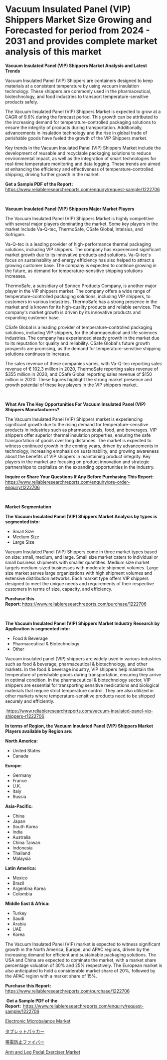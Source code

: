 <p><h1>Vacuum Insulated Panel (VIP) Shippers Market Size Growing and Forecasted for period from 2024 - 2031 and provides complete market analysis of this market</h1></p><p><strong>Vacuum Insulated Panel (VIP) Shippers Market Analysis and Latest Trends</strong></p>
<p><p>Vacuum Insulated Panel (VIP) Shippers are containers designed to keep materials at a consistent temperature by using vacuum insulation technology. These shippers are commonly used in the pharmaceutical, biotechnology, and food industries to transport temperature-sensitive products safely.</p><p>The Vacuum Insulated Panel (VIP) Shippers Market is expected to grow at a CAGR of 9.6% during the forecast period. This growth can be attributed to the increasing demand for temperature-controlled packaging solutions to ensure the integrity of products during transportation. Additionally, advancements in insulation technology and the rise in global trade of perishable goods have fueled the growth of the VIP Shippers market.</p><p>Key trends in the Vacuum Insulated Panel (VIP) Shippers Market include the development of reusable and recyclable packaging solutions to reduce environmental impact, as well as the integration of smart technologies for real-time temperature monitoring and data logging. These trends are aimed at enhancing the efficiency and effectiveness of temperature-controlled shipping, driving further growth in the market.</p></p>
<p><strong>Get a Sample PDF of the Report:&nbsp;</strong> <a href="https://www.reliableresearchreports.com/enquiry/request-sample/1222706">https://www.reliableresearchreports.com/enquiry/request-sample/1222706</a></p>
<p>&nbsp;</p>
<p><strong>Vacuum Insulated Panel (VIP) Shippers Major Market Players</strong></p>
<p><p>The Vacuum Insulated Panel (VIP) Shippers Market is highly competitive with several major players dominating the market. Some key players in the market include Va-Q-tec, ThermoSafe, CSafe Global, Intelsius, and Sofrigam.</p><p>Va-Q-tec is a leading provider of high-performance thermal packaging solutions, including VIP shippers. The company has experienced significant market growth due to its innovative products and solutions. Va-Q-tec's focus on sustainability and energy efficiency has also helped to attract a growing customer base. The company is expected to continue growing in the future, as demand for temperature-sensitive shipping solutions increases.</p><p>ThermoSafe, a subsidiary of Sonoco Products Company, is another major player in the VIP shippers market. The company offers a wide range of temperature-controlled packaging solutions, including VIP shippers, to customers in various industries. ThermoSafe has a strong presence in the market and is known for its high-quality products and reliable services. The company's market growth is driven by its innovative products and expanding customer base.</p><p>CSafe Global is a leading provider of temperature-controlled packaging solutions, including VIP shippers, for the pharmaceutical and life sciences industries. The company has experienced steady growth in the market due to its reputation for quality and reliability. CSafe Global's future growth prospects are promising, as the demand for temperature-sensitive shipping solutions continues to increase.</p><p>The sales revenue of these companies varies, with Va-Q-tec reporting sales revenue of € 102.3 million in 2020, ThermoSafe reporting sales revenue of $355 million in 2020, and CSafe Global reporting sales revenue of $150 million in 2020. These figures highlight the strong market presence and growth potential of these key players in the VIP shippers market.</p></p>
<p>&nbsp;</p>
<p><strong>What Are The Key Opportunities For Vacuum Insulated Panel (VIP) Shippers Manufacturers?</strong></p>
<p><p>The Vacuum Insulated Panel (VIP) Shippers market is experiencing significant growth due to the rising demand for temperature-sensitive products in industries such as pharmaceuticals, food, and beverages. VIP shippers offer superior thermal insulation properties, ensuring the safe transportation of goods over long distances. The market is expected to witness continued growth in the coming years, driven by advancements in technology, increasing emphasis on sustainability, and growing awareness about the benefits of VIP shippers in maintaining product integrity. Key players in the market are focusing on product innovation and strategic partnerships to capitalize on the expanding opportunities in the industry.</p></p>
<p><strong>Inquire or Share Your Questions If Any Before Purchasing This Report:</strong> <a href="https://www.reliableresearchreports.com/enquiry/pre-order-enquiry/1222706">https://www.reliableresearchreports.com/enquiry/pre-order-enquiry/1222706</a></p>
<p>&nbsp;</p>
<p><strong>Market Segmentation</strong></p>
<p><strong>The Vacuum Insulated Panel (VIP) Shippers Market Analysis by types is segmented into:</strong></p>
<p><ul><li>Small Size</li><li>Medium Size</li><li>Large Size</li></ul></p>
<p><p>Vacuum Insulated Panel (VIP) Shippers come in three market types based on size: small, medium, and large. Small size market caters to individual or small business shipments with smaller quantities. Medium size market targets medium-sized businesses with moderate shipment volumes. Large size market serves large organizations with high shipment volumes and extensive distribution networks. Each market type offers VIP shippers designed to meet the unique needs and requirements of their respective customers in terms of size, capacity, and efficiency.</p></p>
<p><strong>Purchase this Report:&nbsp;</strong><a href="https://www.reliableresearchreports.com/purchase/1222706">https://www.reliableresearchreports.com/purchase/1222706</a></p>
<p>&nbsp;</p>
<p><strong>The Vacuum Insulated Panel (VIP) Shippers Market Industry Research by Application is segmented into:</strong></p>
<p><ul><li>Food & Beverage</li><li>Pharmaceutical & Biotechnology</li><li>Other</li></ul></p>
<p><p>Vacuum insulated panel (VIP) shippers are widely used in various industries such as food & beverage, pharmaceutical & biotechnology, and other markets. In the food & beverage industry, VIP shippers help maintain the temperature of perishable goods during transportation, ensuring they arrive in optimal condition. In the pharmaceutical & biotechnology sector, VIP shippers are essential for transporting sensitive medications and biological materials that require strict temperature control. They are also utilized in other markets where temperature-sensitive products need to be shipped securely and efficiently.</p></p>
<p><a href="https://www.reliableresearchreports.com/vacuum-insulated-panel-vip-shippers-r1222706">&nbsp;https://www.reliableresearchreports.com/vacuum-insulated-panel-vip-shippers-r1222706</a></p>
<p><strong>In terms of Region, the Vacuum Insulated Panel (VIP) Shippers Market Players available by Region are:</strong></p>
<p>
    <p> <strong> North America: </strong>
        <ul>
            <li>United States</li>
            <li>Canada</li>
        </ul>
        </p> 
    <p> <strong> Europe: </strong>
        <ul>
            <li>Germany</li>
            <li>France</li>
            <li>U.K.</li>
            <li>Italy</li>
            <li>Russia</li>
        </ul>
        </p> 
    <p> <strong> Asia-Pacific: </strong>
        <ul>
            <li>China</li>
            <li>Japan</li>
            <li>South Korea</li>
            <li>India</li>
            <li>Australia</li>
            <li>China Taiwan</li>
            <li>Indonesia</li>
            <li>Thailand</li>
            <li>Malaysia</li>
        </ul>
        </p> 
    <p> <strong> Latin America: </strong>
        <ul>
            <li>Mexico</li>
            <li>Brazil</li>
            <li>Argentina Korea</li>
            <li>Colombia</li>
        </ul>
        </p> 
    <p> <strong> Middle East & Africa: </strong>
        <ul>
            <li>Turkey</li>
            <li>Saudi</li>
            <li>Arabia</li>
            <li>UAE</li>
            <li>Korea</li>
        </ul>
    </p>
    </p>
<p><p>The Vacuum Insulated Panel (VIP) market is expected to witness significant growth in the North America, Europe, and APAC regions, driven by the increasing demand for efficient and sustainable packaging solutions. The USA and China are expected to dominate the market, with a market share percentage valuation of 30% and 25% respectively. The European market is also anticipated to hold a considerable market share of 20%, followed by the APAC region with a market share of 15%.</p></p>
<p><strong>Purchase this Report: </strong><a href="https://www.reliableresearchreports.com/purchase/1222706">https://www.reliableresearchreports.com/purchase/1222706</a></p>
<p>&nbsp;<strong>Get a Sample PDF of the Report:&nbsp;&nbsp;</strong><a href="https://www.reliableresearchreports.com/enquiry/request-sample/1222706">https://www.reliableresearchreports.com/enquiry/request-sample/1222706</a></p>
<p><strong></strong></p>
<p><p><a href="https://github.com/khkjaxbn36/Market-Research-Report-List-1/blob/main/electronic-microbalance-market.md">Electronic Microbalance Market</a></p><p><a href="https://github.com/BoydYundt1/Market-Research-Report-List-2/blob/main/8977054177040.md">タブレットパッカー</a></p><p><a href="https://github.com/dathomson6534/Market-Research-Report-List-2/blob/main/3648929177039.md">帯電防止ファイバー</a></p><p><a href="https://github.com/bushilahore52/Market-Research-Report-List-1/blob/main/arm-and-leg-pedal-exerciser-market.md">Arm and Leg Pedal Exerciser Market</a></p></p>